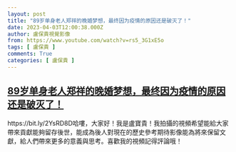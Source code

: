 ```yaml
---
layout: post
title: "89岁单身老人郑祥的晚婚梦想，最终因为疫情的原因还是破灭了！"
date: 2023-04-03T12:00:38.000Z
author: 盧保貴視覺影像
from: https://www.youtube.com/watch?v=rs5_3G1xE5o
tags: [ 盧保貴 ]
comments: True
categories: [ 盧保貴 ]
---
```

<!--1680523238000-->
[89岁单身老人郑祥的晚婚梦想，最终因为疫情的原因还是破灭了！](https://www.youtube.com/watch?v=rs5_3G1xE5o)
------

<div>
https://bit.ly/2YsRD8D哈嘍，大家好！我是盧寶貴！我拍攝的視頻希望能給大家帶來貢獻能夠留存後世，能成為後人對現在的歷史參考期待影像能為將來保留文獻，給人們帶來更多的意義與思考。喜歡我的視頻記得評論哦！
</div>
